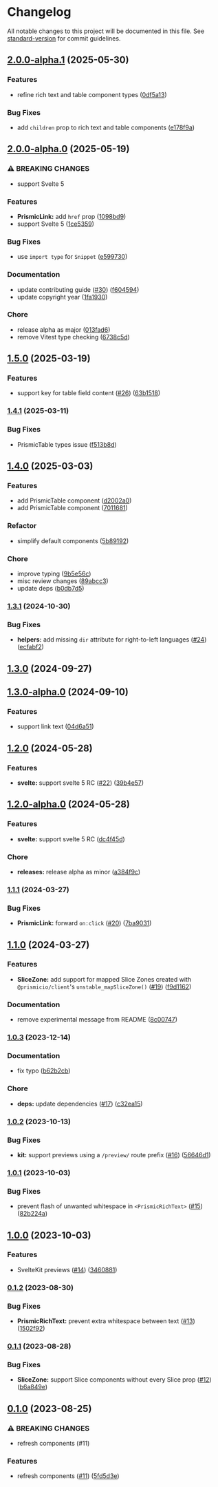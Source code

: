# Changelog

All notable changes to this project will be documented in this file. See [standard-version](https://github.com/conventional-changelog/standard-version) for commit guidelines.

## [2.0.0-alpha.1](https://github.com/prismicio/prismic-svelte/compare/v2.0.0-alpha.0...v2.0.0-alpha.1) (2025-05-30)


### Features

* refine rich text and table component types ([0df5a13](https://github.com/prismicio/prismic-svelte/commit/0df5a13abb8e8bcf0b892f832a8a6e25805f1285))


### Bug Fixes

* add `children` prop to rich text and table components ([e178f9a](https://github.com/prismicio/prismic-svelte/commit/e178f9adcc8cd61bf38d0f76431eb83af0c72b0e))

## [2.0.0-alpha.0](https://github.com/prismicio/prismic-svelte/compare/v1.5.0...v2.0.0-alpha.0) (2025-05-19)


### ⚠ BREAKING CHANGES

* support Svelte 5

### Features

* **PrismicLink:** add `href` prop ([1098bd9](https://github.com/prismicio/prismic-svelte/commit/1098bd9717ef31c03d715788494603e2ed0d4737))
* support Svelte 5 ([1ce5359](https://github.com/prismicio/prismic-svelte/commit/1ce53596125de55651422a8b31c75cf5565350e2))


### Bug Fixes

* use `import type` for `Snippet` ([e599730](https://github.com/prismicio/prismic-svelte/commit/e599730fb90562e2006e0529c1c7b3e45db6832a))


### Documentation

* update contributing guide ([#30](https://github.com/prismicio/prismic-svelte/issues/30)) ([f604594](https://github.com/prismicio/prismic-svelte/commit/f6045948ea685ab9ab22339d573fcc250e09f1a4))
* update copyright year ([1fa1930](https://github.com/prismicio/prismic-svelte/commit/1fa1930edbafa6b7f66340b2cabb1ee36ee789d7))


### Chore

* release alpha as major ([013fad6](https://github.com/prismicio/prismic-svelte/commit/013fad62602c2f75b53835fb8ec678db63a93c79))
* remove Vitest type checking ([6738c5d](https://github.com/prismicio/prismic-svelte/commit/6738c5db119431b6918e1fe8c5b5ee64ee160690))

## [1.5.0](https://github.com/prismicio/prismic-svelte/compare/v1.3.0-alpha.0...v1.5.0) (2025-03-19)


### Features
* support key for table field content ([#26](https://github.com/prismicio/prismic-svelte/issues/26)) ([63b1518](https://github.com/prismicio/prismic-svelte/commit/63b1518dd14cd71749d9f64561414e6c7c5bfe7a))


### [1.4.1](https://github.com/prismicio/prismic-svelte/compare/v1.4.0...v1.4.1) (2025-03-11)


### Bug Fixes

* PrismicTable types issue ([f513b8d](https://github.com/prismicio/prismic-svelte/commit/f513b8d5e61b5a09d18ca9027e3ba88da7053089))

## [1.4.0](https://github.com/prismicio/prismic-svelte/compare/v1.3.1...v1.4.0) (2025-03-03)


### Features

* add PrismicTable component ([d2002a0](https://github.com/prismicio/prismic-svelte/commit/d2002a0a5bcfa7c761814b0341523f5dda060e48))
* add PrismicTable component ([7011681](https://github.com/prismicio/prismic-svelte/commit/701168187b0396099268913d9a4c4d24a85cd11d))


### Refactor

* simplify default components ([5b89192](https://github.com/prismicio/prismic-svelte/commit/5b8919278aa7bb47e194efd3877cf24068f2b482))


### Chore

* improve typing ([9b5e56c](https://github.com/prismicio/prismic-svelte/commit/9b5e56c70f017007ad0292d217ae0063e021a057))
* misc review changes ([89abcc3](https://github.com/prismicio/prismic-svelte/commit/89abcc321123e5b0b9bfea41189d64f21153de65))
* update deps ([b0db7d5](https://github.com/prismicio/prismic-svelte/commit/b0db7d542563744e7d90b239423ec1935c7ad3e4))

### [1.3.1](https://github.com/prismicio/prismic-svelte/compare/v1.3.0...v1.3.1) (2024-10-30)


### Bug Fixes

* **helpers:** add missing `dir` attribute for right-to-left languages ([#24](https://github.com/prismicio/prismic-svelte/issues/24)) ([ecfabf2](https://github.com/prismicio/prismic-svelte/commit/ecfabf273ec686e793f41a7e47497ee96afd8b14))

## [1.3.0](https://github.com/prismicio/prismic-svelte/compare/v1.3.0-alpha.0...v1.3.0) (2024-09-27)

## [1.3.0-alpha.0](https://github.com/prismicio/prismic-svelte/compare/v1.2.0...v1.3.0-alpha.0) (2024-09-10)


### Features

* support link text ([04d6a51](https://github.com/prismicio/prismic-svelte/commit/04d6a510f4629faed0cf9c8a1afa4e24b8819537))

## [1.2.0](https://github.com/prismicio/prismic-svelte/compare/v1.1.1...v1.2.0) (2024-05-28)


### Features

* **svelte:** support svelte 5 RC ([#22](https://github.com/prismicio/prismic-svelte/issues/22)) ([39b4e57](https://github.com/prismicio/prismic-svelte/commit/39b4e5706db0f53293cc5a0d2414d2c67262b451))

## [1.2.0-alpha.0](https://github.com/prismicio/prismic-svelte/compare/v1.1.1...v1.2.0-alpha.0) (2024-05-28)


### Features

* **svelte:** support svelte 5 RC ([dc4f45d](https://github.com/prismicio/prismic-svelte/commit/dc4f45dc247be475f46bf1e1bdc473b12aa8e6ee))


### Chore

* **releases:** release alpha as minor ([a384f9c](https://github.com/prismicio/prismic-svelte/commit/a384f9cebfda83ffd3d46708dece465fd8de83a6))

### [1.1.1](https://github.com/prismicio/prismic-svelte/compare/v1.1.0...v1.1.1) (2024-03-27)


### Bug Fixes

* **PrismicLink:** forward `on:click` ([#20](https://github.com/prismicio/prismic-svelte/issues/20)) ([7ba9031](https://github.com/prismicio/prismic-svelte/commit/7ba903131c2fc4454da9d560558d3ac448275af6))

## [1.1.0](https://github.com/prismicio/prismic-svelte/compare/v1.0.3...v1.1.0) (2024-03-27)


### Features

* **SliceZone:** add support for mapped Slice Zones created with `@prismicio/client`'s `unstable_mapSliceZone()` ([#19](https://github.com/prismicio/prismic-svelte/issues/19)) ([f9d1162](https://github.com/prismicio/prismic-svelte/commit/f9d116206e0585a58056d8e9f3039134eb42d064))


### Documentation

* remove experimental message from README ([8c00747](https://github.com/prismicio/prismic-svelte/commit/8c00747bc2b34bd15db78cd75aa4cb7c00af785e))

### [1.0.3](https://github.com/prismicio/prismic-svelte/compare/v1.0.2...v1.0.3) (2023-12-14)


### Documentation

* fix typo ([b62b2cb](https://github.com/prismicio/prismic-svelte/commit/b62b2cb35e056567839e5967f26520031e0ff398))


### Chore

* **deps:** update dependencies ([#17](https://github.com/prismicio/prismic-svelte/issues/17)) ([c32ea15](https://github.com/prismicio/prismic-svelte/commit/c32ea151ede14ece69ee809ac0b3476dd772a4fe))

### [1.0.2](https://github.com/prismicio/prismic-svelte/compare/v1.0.1...v1.0.2) (2023-10-13)


### Bug Fixes

* **kit:** support previews using a `/preview/` route prefix ([#16](https://github.com/prismicio/prismic-svelte/issues/16)) ([56646d1](https://github.com/prismicio/prismic-svelte/commit/56646d1178ccd2f6b1eece6a5b6d244edc17b837))

### [1.0.1](https://github.com/prismicio/prismic-svelte/compare/v1.0.0...v1.0.1) (2023-10-03)


### Bug Fixes

* prevent flash of unwanted whitespace in `<PrismicRichText>` ([#15](https://github.com/prismicio/prismic-svelte/issues/15)) ([82b224a](https://github.com/prismicio/prismic-svelte/commit/82b224a184413dfe60c8b78180bae01814c9c55e))

## [1.0.0](https://github.com/prismicio/prismic-svelte/compare/v0.1.2...v1.0.0) (2023-10-03)


### Features

* SvelteKit previews ([#14](https://github.com/prismicio/prismic-svelte/issues/14)) ([3460881](https://github.com/prismicio/prismic-svelte/commit/346088109a53d4021d6d722141069cc3d0107f23))

### [0.1.2](https://github.com/prismicio/prismic-svelte/compare/v0.1.1...v0.1.2) (2023-08-30)


### Bug Fixes

* **PrismicRichText:** prevent extra whitespace between text ([#13](https://github.com/prismicio/prismic-svelte/issues/13)) ([1502f92](https://github.com/prismicio/prismic-svelte/commit/1502f92208ba24766833d6c11fd0a0fc51989c1f))

### [0.1.1](https://github.com/prismicio/prismic-svelte/compare/v0.1.0...v0.1.1) (2023-08-28)


### Bug Fixes

* **SliceZone:** support Slice components without every Slice prop ([#12](https://github.com/prismicio/prismic-svelte/issues/12)) ([b6a849e](https://github.com/prismicio/prismic-svelte/commit/b6a849eea4a389847bbf71bd5917f1e0ab1bbae7))

## [0.1.0](https://github.com/prismicio/prismic-svelte/compare/v0.0.11...v0.1.0) (2023-08-25)


### ⚠ BREAKING CHANGES

* refresh components (#11)

### Features

* refresh components ([#11](https://github.com/prismicio/prismic-svelte/issues/11)) ([5fd5d3e](https://github.com/prismicio/prismic-svelte/commit/5fd5d3e094ae077c963f68707b66e304da0945bb))
